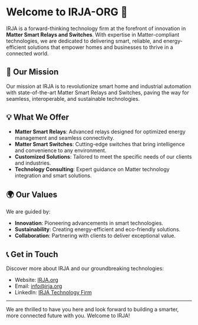 # Welcome to IRJA-ORG 🌟

IRJA is a forward-thinking technology firm at the forefront of innovation in **Matter Smart Relays and Switches**. With expertise in Matter-compliant technologies, we are dedicated to delivering smart, reliable, and energy-efficient solutions that empower homes and businesses to thrive in a connected world.

## 🚀 Our Mission
Our mission at IRJA is to revolutionize smart home and industrial automation with state-of-the-art Matter Smart Relays and Switches, paving the way for seamless, interoperable, and sustainable technologies.

## 💡 What We Offer
- **Matter Smart Relays**: Advanced relays designed for optimized energy management and seamless connectivity.
- **Matter Smart Switches**: Cutting-edge switches that bring intelligence and convenience to any environment.
- **Customized Solutions**: Tailored to meet the specific needs of our clients and industries.
- **Technology Consulting**: Expert guidance on Matter technology integration and smart solutions.

## 🌍 Our Values
We are guided by:
- **Innovation**: Pioneering advancements in smart technologies.
- **Sustainability**: Creating energy-efficient and eco-friendly solutions.
- **Collaboration**: Partnering with clients to deliver exceptional value.

## 📞 Get in Touch
Discover more about IRJA and our groundbreaking technologies:
- Website: [IRJA.org](https://www.irja.is)
- Email: [info@irja.org](mailto:info@irja.is)
- LinkedIn: [IRJA Technology Firm](https://linkedin.com/company/irja)

---

We are thrilled to have you here and look forward to building a smarter, more connected future with you. Welcome to IRJA!
